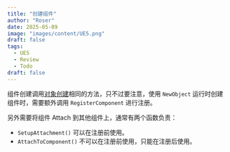 ```yaml
---
title: "创建组件"
author: "Roser"
date: 2025-05-09
image: "images/content/UE5.png"
draft: false
tags:
  - UE5
  - Review
  - Todo
draft: false
---
```

组件创建调用[对象创建](../对象创建)相同的方法，只不过要注意，使用 `NewObject` 运行时创建组件时，需要额外调用 `RegisterComponent` 进行注册。

另外需要将组件 Attach 到其他组件上，通常有两个函数负责：
- `SetupAttachment()`
	可以在注册前使用。
- `AttachToComponent()`
	不可以在注册前使用，只能在注册后使用。